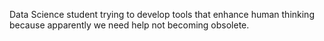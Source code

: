 
Data Science student trying to develop tools that enhance human thinking because apparently we need help not becoming obsolete.

